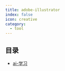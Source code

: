 ```yaml
---
title: adobe-illustrator
index: false
icon: creative
category:
  - tool
---
```


 ## 目录
- [ai-学习](ai-学习.md)
